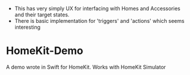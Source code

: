 * This has very simply UX for interfacing with Homes and Accessories and their target states.
* There is basic implementation for 'triggers' and 'actions' which seems interesting

HomeKit-Demo
============

A demo wrote in Swift for HomeKit. Works with HomeKit Simulator


